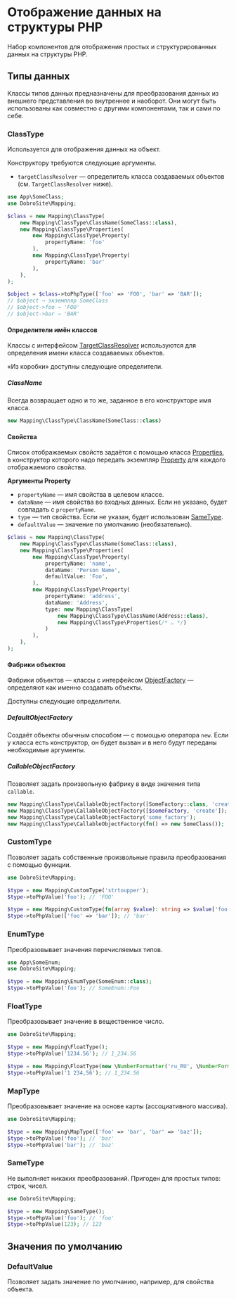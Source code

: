 # Отображение данных на структуры PHP

Набор компонентов для отображения простых и структурированных данных на структуры PHP.

## Типы данных

Классы типов данных предназначены для преобразования данных из внешнего представления во внутреннее
и наоборот. Они могут быть использованы как совместно с другими компонентами, так и сами по себе.

### ClassType

Используется для отображения данных на объект.

Конструктору требуются следующие аргументы.

- `targetClassResolver` — определитель класса создаваемых объектов (см. `TargetClassResolver` ниже). 

```php
use App\SomeClass;
use DobroSite\Mapping;

$class = new Mapping\ClassType(
    new Mapping\ClassType\ClassName(SomeClass::class),
    new Mapping\ClassType\Properties(
        new Mapping\ClassType\Property(
            propertyName: 'foo'
        ),
        new Mapping\ClassType\Property(
            propertyName: 'bar'
        ),
    ),
);

$object = $class->toPhpType(['foo' => 'FOO', 'bar' => 'BAR']);
// $object → экземпляр SomeClass
// $object->foo → 'FOO' 
// $object->bar → 'BAR' 
```

#### Определители имён классов

Классы с интерфейсом [TargetClassResolver](src/ClassType/TargetClassResolver.php) используются для
определения имени класса создаваемых объектов.

«Из коробки» доступны следующие определители.

##### ClassName

Всегда возвращает одно и то же, заданное в его конструкторе имя класса.

```php
new Mapping\ClassType\ClassName(SomeClass::class)
```

#### Свойства

Список отображаемых свойств задаётся с помощью класса [Properties](src/ClassType/Properties.php),
в конструктор которого надо передать экземпляр [Property](src/ClassType/Property.php) для
каждого отображаемого свойства.

**Аргументы Property**

- `propertyName` — имя свойства в целевом классе.
- `dataName` — имя свойства во входных данных. Если не указано, будет совпадать с `propertyName`.
- `type` — тип свойства. Если не указан, будет использован [SameType](#sametype).
- `defaultValue` — значение по умолчанию (необязательно).

```php
$class = new Mapping\ClassType(
    new Mapping\ClassType\ClassName(SomeClass::class),
    new Mapping\ClassType\Properties(
        new Mapping\ClassType\Property(
            propertyName: 'name',
            dataName: 'Person Name',
            defaultValue: 'Foo',
        ),
        new Mapping\ClassType\Property(
            propertyName: 'address',
            dataName: 'Address',
            type: new Mapping\ClassType(
                new Mapping\ClassType\ClassName(Address::class),
                new Mapping\ClassType\Properties(/* … */)
            )
        ),
    ),
);
```

#### Фабрики объектов

Фабрики объектов — классы с интерфейсом [ObjectFactory](src/ClassType/ObjectFactory.php) —
определяют как именно создавать объекты.

Доступны следующие определители.

##### DefaultObjectFactory

Создаёт объекты обычным способом — с помощью оператора `new`. Если у класса есть конструктор, он
будет вызван и в него будут переданы необходимые аргументы.

##### CallableObjectFactory

Позволяет задать произвольную фабрику в виде значения типа `callable`.

```php
new Mapping\ClassType\CallableObjectFactory([SomeFactory::class, 'create']);
new Mapping\ClassType\CallableObjectFactory([$someFactory, 'create']);
new Mapping\ClassType\CallableObjectFactory('some_factory');
new Mapping\ClassType\CallableObjectFactory(fn() => new SomeClass());
```

### CustomType

Позволяет задать собственные произвольные правила преобразования с помощью функции.

```php
use DobroSite\Mapping;

$type = new Mapping\CustomType('strtoupper');
$type->toPhpValue('foo'); // 'FOO'

$type = new Mapping\CustomType(fn(array $value): string => $value['foo']);
$type->toPhpValue(['foo' => 'bar']); // 'bar'
```

### EnumType

Преобразовывает значения перечисляемых типов.

```php
use App\SomeEnum;
use DobroSite\Mapping;

$type = new Mapping\EnumType(SomeEnum::class);
$type->toPhpValue('foo'); // SomeEnum::Foo
```

### FloatType

Преобразовывает значение в вещественное число.

```php
use DobroSite\Mapping;

$type = new Mapping\FloatType();
$type->toPhpValue('1234.56'); // 1_234.56

$type = new Mapping\FloatType(new \NumberFormatter('ru_RU', \NumberFormatter::DEFAULT_STYLE));
$type->toPhpValue('1 234,56'); // 1_234.56
```

### MapType

Преобразовывает значение на основе карты (ассоциативного массива).

```php
use DobroSite\Mapping;

$type = new Mapping\MapType(['foo' => 'bar', 'bar' => 'baz']);
$type->toPhpValue('foo'); // 'bar'
$type->toPhpValue('bar'); // 'baz'
```

### SameType

Не выполняет никаких преобразований. Пригоден для простых типов: строк, чисел.

```php
use DobroSite\Mapping;

$type = new Mapping\SameType();
$type->toPhpValue('foo'); // 'foo'
$type->toPhpValue(123); // 123
```

## Значения по умолчанию

### DefaultValue

Позволяет задать значение по умолчанию, например, для свойства объекта.
